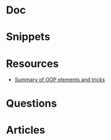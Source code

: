 # Doc


# Snippets 

# Resources
* [Summary of OOP elements and tricks](http://edward-designer.com/web/oop-php-5-3-certification-exam-series-8/)

# Questions

# Articles
